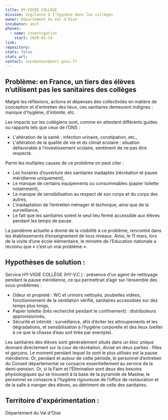 ```yaml
---
title: HY-VIGIE COLLÈGE 
mission: Vigilance à l’hygiène dans les collèges
owner: Département du Val d'Oise
incubator: anct
phases:
  - name: investigation
    start: 2020-01-14
link:
repository: 
stats: false 
stats_url: 
contact: incubateur@anct.gouv.fr
---
```


## Problème: en France, un tiers des élèves n’utilisent pas les sanitaires des collèges
Malgré les réflexions, actions et dépenses des collectivités en matière de conception et d'entretien des lieux, ces sanitaires demeurent indignes : manque d'hygiène, d'intimité, etc.


Les impacts sur les collégiens sont, comme en attestent différents guides ou rapports tels que ceux de l’ONS :
- L'altération de la santé : infection urinaire, constipation, etc.,
- L'altération de la qualité de vie et du climat scolaire : situation défavorable à l’investissement scolaire, sentiment de ne pas être respecté.


Parmi les multiples causes de ce problème on peut citer :
- Les horaires d’ouverture des sanitaires inadaptés (récréation et pause méridienne uniquement),
- Le manque de certains équipements ou consommables (papier toilette notamment),
- Le manque de sensibilisation au respect de son corps et du corps des autres,
- L'inadaptation de l’entretien ménager et technique, ainsi que de la surveillance,
- Le fait que les sanitaires soient le seul lieu fermé accessible aux élèves pendant les temps de pause.

La pandémie actuelle a donné de la visibilité à ce problème, rencontré dans les établissements d’enseignement de tous niveaux. Ainsi, le 11 mars, lors de la visite d’une école élémentaire, le ministre de l’Education nationale a reconnu que « c’est un vrai problème ».

## Hypothèses de solution : 
Service HY-VIGIE COLLÈGE (HY-V.C.) : présence d'un agent de nettoyage pendant la pause méridienne, ce qui permettrait d’agir sur l’ensemble des sous-problèmes :

- Odeur et propreté : WC et urinoirs nettoyés, poubelles vidées, fonctionnement de la ventilation vérifié, sanitaires accessibles sur des temps plus longs,
- Papier toilette (très recherché pendant le confinement) : distributeurs approvisionnés,
- Sécurité et intimité : surveillance, afin d’éviter les attroupements et les dégradations, et sensibilisation à l’hygiène corporelle et des lieux (veiller à ce que la chasse d’eau soit tirée par exemple).

Les sanitaires des élèves sont généralement situés dans un bloc unique donnant directement sur la cour de récréation, divisé en deux parties : filles et garçons.
Le moment pendant lequel ils sont le plus utilisés est la pause méridienne. Or, pendant et autour de cette période, le personnel d’entretien du Conseil départemental se consacre essentiellement au service de la demi-pension. Or, si la Faim et l’Élimination sont deux des besoins physiologiques qui se trouvent à la base de la pyramide de Maslow, le personnel se consacre à l’hygiène rigoureuse de l’office de restauration et de la salle à manger des élèves, au détriment de celle des sanitaires.

## Territoire d'expérimentation : 
Département du Val d'Oise
